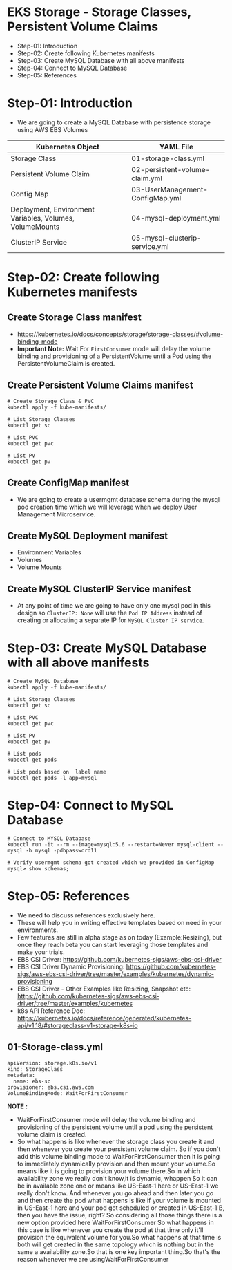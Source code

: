 # EKS Storage - Storage Classes, Persistent Volume Claims

- Step-01: Introduction
- Step-02: Create following Kubernetes manifests
- Step-03: Create MySQL Database with all above manifests
- Step-04: Connect to MySQL Database
- Step-05: References

# Step-01: Introduction
- We are going to create a MySQL Database with persistence storage using AWS EBS Volumes

| Kubernetes Object  | YAML File |
| ------------- | ------------- |
| Storage Class  | 01-storage-class.yml |
| Persistent Volume Claim | 02-persistent-volume-claim.yml   |
| Config Map  | 03-UserManagement-ConfigMap.yml  |
| Deployment, Environment Variables, Volumes, VolumeMounts  | 04-mysql-deployment.yml  |
| ClusterIP Service  | 05-mysql-clusterip-service.yml  |

# Step-02: Create following Kubernetes manifests

## Create Storage Class manifest
- https://kubernetes.io/docs/concepts/storage/storage-classes/#volume-binding-mode
- **Important Note:** Wait For `FirstConsumer` mode will delay the volume binding and provisioning of a PersistentVolume until a Pod using the PersistentVolumeClaim is created.

## Create Persistent Volume Claims manifest
```t
# Create Storage Class & PVC
kubectl apply -f kube-manifests/

# List Storage Classes
kubectl get sc

# List PVC
kubectl get pvc 

# List PV
kubectl get pv
```
## Create ConfigMap manifest
- We are going to create a usermgmt database schema during the mysql pod creation time which we will leverage when we deploy User Management Microservice.
## Create MySQL Deployment manifest
- Environment Variables
- Volumes
- Volume Mounts
## Create MySQL ClusterIP Service manifest
- At any point of time we are going to have only one mysql pod in this design so `ClusterIP: None` will use the `Pod IP Address` instead of creating or allocating a separate IP for `MySQL Cluster IP service`.

# Step-03: Create MySQL Database with all above manifests
```t
# Create MySQL Database
kubectl apply -f kube-manifests/

# List Storage Classes
kubectl get sc

# List PVC
kubectl get pvc 

# List PV
kubectl get pv

# List pods
kubectl get pods 

# List pods based on  label name
kubectl get pods -l app=mysql
```

# Step-04: Connect to MySQL Database
```t
# Connect to MYSQL Database
kubectl run -it --rm --image=mysql:5.6 --restart=Never mysql-client -- mysql -h mysql -pdbpassword11

# Verify usermgmt schema got created which we provided in ConfigMap
mysql> show schemas;
```
# Step-05: References

- We need to discuss references exclusively here.
- These will help you in writing effective templates based on need in your environments.
- Few features are still in alpha stage as on today (Example:Resizing), but once they reach beta you can start leveraging those templates and make your trials.
- EBS CSI Driver: https://github.com/kubernetes-sigs/aws-ebs-csi-driver
- EBS CSI Driver Dynamic Provisioning: https://github.com/kubernetes-sigs/aws-ebs-csi-driver/tree/master/examples/kubernetes/dynamic-provisioning
- EBS CSI Driver - Other Examples like Resizing, Snapshot etc: https://github.com/kubernetes-sigs/aws-ebs-csi-driver/tree/master/examples/kubernetes
- k8s API Reference Doc: https://kubernetes.io/docs/reference/generated/kubernetes-api/v1.18/#storageclass-v1-storage-k8s-io


## 01-Storage-class.yml

```t
apiVersion: storage.k8s.io/v1
kind: StorageClass
metadata:
  name: ebs-sc
provisioner: ebs.csi.aws.com
VolumeBindingMode: WaitForFirstConsumer

```

**NOTE :**
- WaitForFirstConsumer mode will delay the volume binding and provisioning of the persistent volume until a pod using the persistent volume claim is created.
- So what happens is like whenever the storage class you create it and then whenever you create your persistent volume claim. So if you don't add this volume binding mode to WaitForFirstConsumer then it is going to immediately dynamically provision and then mount your volume.So means like it is going to provision your volume there.So in which availability zone we really don't know,it is dynamic, whappen So it can be in available zone one or means like US-East-1 here or US-East-1 we really don't know.
And whenever you go ahead and then later you go and then create the pod what happens is like if your volume is mounted in US-East-1 here and your pod got scheduled
or created in US-East-1 B, then you have the issue, right? So considering all those things there is a new option provided here WaitForFirstConsumer So what happens in this case is like whenever you create the pod at that time only it'll provision the equivalent volume for you.So what happens at that time is both will get created in the same topology which is nothing but in the same a availability zone.So that is one key important thing.So that's the reason whenever we are usingWaitForFirstConsumer
